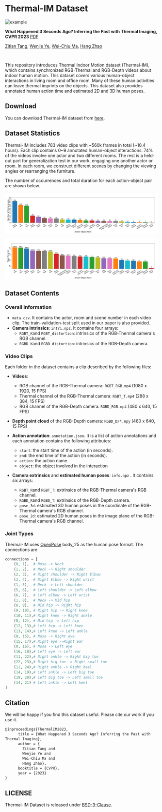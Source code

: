 # Thermal-IM Dataset

![example](assets/example.gif)

**What Happened 3 Seconds Ago? Inferring the Past with Thermal Imaging, CVPR 2023** [PDF](files/CVPR2023_Thermal_IM_full.pdf)

[Zitian Tang](https://zitiantang.github.io/), [Wenjie Ye](https://github.com/Anson529), [Wei-Chiu Ma](http://people.csail.mit.edu/weichium/), [Hang Zhao](https://hangzhaomit.github.io/)

<br>

This repository introduces Thermal Indoor Motion dataset (Thermal-IM), which contains synchronized RGB-Thermal and RGB-Depth videos about indoor human motion. This dataset covers various human-object interactions in living room and office room. Many of these human activities can leave thermal imprints on the objects. This dataset also provides annotated human action time and estimated 2D and 3D human poses.

## Download

You can download Thermal-IM dataset from [here](https://drive.google.com/drive/folders/1oH3uHXeQAIfeHAsz2CFRxPKUJmC-x9sx?usp=share_link).

## Dataset Statistics

Thermal-IM includes 783 video clips with \~560k frames in total (\~10.4 hours). Each clip contains 0\~9 annotated human-object interactions. 74% of the videos involve one actor and two different rooms. The rest is a held-out part for generalization test in our work, engaging one another actor or room. In each room, we construct different scenes by changing the viewing angles or rearranging the furniture.

The number of occurrences and total duration for each action-object pair are shown below.

![count](assets/count.png)

![time](assets/time.png)

## Dataset Contents

### Overall Information

+ `meta.csv`. It contains the actor, room and scene number in each video clip. The train-validation-test split used in our paper is also provided.
+ **Camera intrinsics**: `intri.npz`. It contains four arrays:
  + `RGBT_K`and `RGBT_distortion`: intrinsics of the RGB-Thermal camera's RGB channel.
  + `RGBD_K`and `RGBD_distortion`: intrinsics of the RGB-Depth camera.

### Video Clips

Each folder in the dataset contains a clip described by the following files:

+ **Videos**:
  + RGB channel of the RGB-Thermal camera: `RGBT_RGB.mp4` (1080 x 1920, 15 FPS)
  + Thermal channel of the RGB-Thermal camera: `RGBT_T.mp4` (288 x 384, 15 FPS)
  + RGB channel of the RGB-Depth camera: `RGBD_RGB.mp4` (480 x 640, 15 FPS)
+ **Depth point cloud** of the RGB-Depth camera: `RGBD_D/*.npy` (480 x 640, 15 FPS)
+ **Action annotation**: `annotation.json`. It is a list of action annotations and each annotation contains the following attributes:
  + `start`: the start time of the action (in seconds).
  + `end`: the end time of the action (in seconds).
  + `action`: the action name
  + `object`: the object involved in the interaction

+ **Camera extrinsics** and **estimated human poses**: `info.npz` . It contains six arrays:
  + `RGBT_R`and `RGBT_T`: extrinsics of the RGB-Thermal camera's RGB channel.
  + `RGBD_R`and `RGBD_T`: extrinsics of the RGB-Depth camera.
  + `pose_3d`: estimated 3D human poses in the coordinate of the RGB-Thermal camera's RGB channel.
  + `pose_2d`: estimated 2D human poses in the image plane of the RGB-Thermal camera's RGB channel.

### Joint Types

Thermal-IM uses [OpenPose](https://github.com/CMU-Perceptual-Computing-Lab/openpose) body_25 as the human pose format. The connections are

```python
connections = [
    (0, 1),  # Nose -> Neck
    (1, 2),  # Neck -> Right shoulder
    (2, 3),  # Right shoulder -> Right Elbow
    (3, 4),  # Right Elbow -> Right wrist
    (1, 5),  # Neck -> Left shoulder
    (5, 6),  # Left shoulder -> Left elbow
    (6, 7),  # Left elbow -> Left wrist
    (1, 8),  # Neck -> Mid hip
    (8, 9),  # Mid hip -> Right hip
    (9, 10), # Right hip -> Right knee
    (10, 11),# Right knee -> Right ankle
    (8, 12), # Mid hip -> Left hip
    (12, 13),# Left hip -> Left knee
    (13, 14),# Left knee -> Left ankle
    (0, 15), # Nose -> Right eye
    (15, 17),# Right eye ->Right ear
    (0, 16), # Nose -> Left eye
    (16, 18),# Left eye -> Left ear
    (11, 22),# Right ankle -> Right big toe
    (22, 23),# Right big toe -> Right small toe
    (11, 24),# Right ankle -> Right heel
    (14, 19),# Left ankle -> Left big toe
    (19, 20),# Left big toe -> Left small toe
    (14, 21) # Left ankle -> Left heel
]
```

## Citation

We will be happy if you find this dataset useful. Please cite our work if you use it.

```
@inproceedings{ThermalIM2023,
      title = {What Happened 3 Seconds Ago? Inferring the Past with Thermal Imaging}, 
      author = {
      	Zitian Tang and
      	Wenjie Ye and
      	Wei-Chiu Ma and
      	Hang Zhao},
      booktitle = {CVPR},
      year = {2023}
}
```



## LICENSE

Thermal-IM Dataset is released under [BSD-3-Clause](LICENSE).

